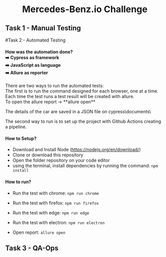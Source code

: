<h1>
  <p align="center">  Mercedes-Benz.io Challenge 
</h1>
<h2>Task 1 - Manual Testing</h2>

#Task 2 - Automated Testing

<h4>How was the automation done?<br/>
➡️ Cypress as framework<br/>
➡️ JavaScript as language<br/>
➡️ Allure as reporter<br/></h4>
There are two ways to run the automated tests:<br/>
The first is to run the command designed for each browser, one at a time.<br/>
Each time the test runs a test result will be created with allure.<br/>
To open the allure report -> **allure open**<br/>

The details of the car are saved in a JSON file on cypress\documents\

The second way to run is to set up the project with Github Actions creating a pipeline.

<h4>How to Setup?</h4>

- Download and Install Node (https://nodejs.org/en/download/)
- Clone or download this repository
- Open the folder repository on your code editor
- using the terminal, install dependencies by running the command: `npm install`

 <h4>How to run?</h4>

- Run the test with chrome: `npm run chrome`

- Run the test with firefox: `npm run firefox`

- Run the test with edge: `npm run edge`

- Run the test with electron: `npm run electron`

- Open report: `allure open`

<h2>Task 3 - QA-Ops</h2>
